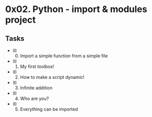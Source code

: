 # 0x02. Python - import & modules project
## Tasks
 - [x] 0. Import a simple function from a simple file
 - [x] 1. My first toolbox!
 - [x] 2. How to make a script dynamic!
 - [x] 3. Infinite addition
 - [x] 4. Who are you?
 - [x] 5. Everything can be imported

